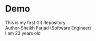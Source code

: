 # Demo
This is my first Git Repository
<br>
Author-Sheikh Farjad (Software Engineer)
<br>
I am 23 years old
